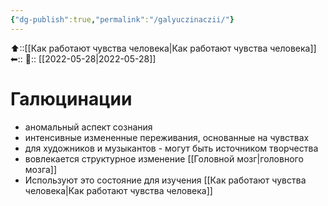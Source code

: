 ```yaml
---
{"dg-publish":true,"permalink":"/galyuczinaczii/"}
---
```



⬆::[[Как работают чувства человека\|Как работают чувства человека]]
⬅::
📅:: [[2022-05-28\|2022-05-28]]

# Галюцинации
- аномальный аспект сознания
- интенсивные измененные переживания, основанные на чувствах
- для художников и музыкантов - могут быть источником творчества
- вовлекается структурное изменение [[Головной мозг\|головного мозга]]
- Используют это состояние для изучения [[Как работают чувства человека\|Как работают чувства человека]]
